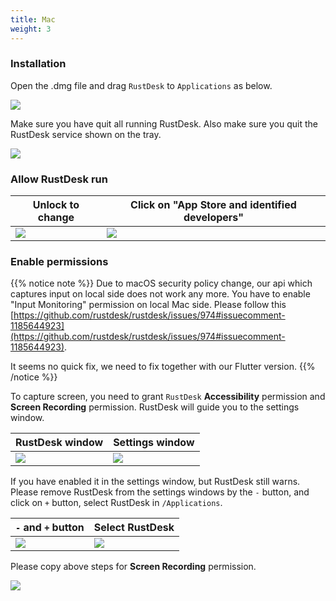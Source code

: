 ```yaml
---
title: Mac
weight: 3
---
```


### Installation

Open the .dmg file and drag `RustDesk` to `Applications` as below.

![](/docs/en/manual/mac/images/dmg.png)

Make sure you have quit all running RustDesk. Also make sure you quit the RustDesk service shown on the tray.

![](/docs/en/manual/mac/images/tray.png)

### Allow RustDesk run

| Unlock to change | Click on "App Store and identified developers" |
| ---- | ---- |
| ![](/docs/en/manual/mac/images/allow2.png) | ![](/docs/en/manual/mac/images/allow.png) |

### Enable permissions

{{% notice note %}}
Due to macOS security policy change, our api which captures input on local side does not work any
more. You have to enable "Input Monitoring" permission on local Mac side.
Please follow this
[https://github.com/rustdesk/rustdesk/issues/974#issuecomment-1185644923](https://github.com/rustdesk/rustdesk/issues/974#issuecomment-1185644923).

It seems no quick fix, we need to fix together with our Flutter version.
{{% /notice %}}

To capture screen, you need to grant `RustDesk` **Accessibility** permission and **Screen Recording** permission. RustDesk will guide you to the settings window.

| RustDesk window | Settings window |
| ---- | ---- |
| ![](/docs/en/manual/mac/images/acc.png) | ![](/docs/en/manual/mac/images/acc3.png?v2) |

If you have enabled it in the settings window, but RustDesk still warns. Please remove RustDesk from the settings windows by the `-` button, and click on `+` button, select RustDesk in `/Applications`.

| `-` and `+` button | Select RustDesk |
| ---- | ---- |
| ![](/docs/en/manual/mac/images/acc2.png) | ![](/docs/en/manual/mac/images/add.png?v2) |

Please copy above steps for **Screen Recording** permission.

![](/docs/en/manual/mac/images/screen.png?v2)
